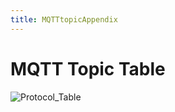 ```yaml
---
title: MQTTtopicAppendix
---
```


# MQTT Topic Table

![Protocol_Table](https://user-images.githubusercontent.com/122768743/235576144-dda57f2b-7b74-4613-97a0-1f6858af68db.jpg)
